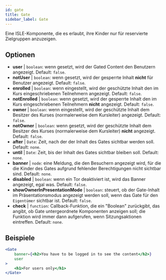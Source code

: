 ```yaml
---
id: gate 
title: Gate
sidebar_label: Gate
---
```


Eine ISLE-Komponente, die es erlaubt, ihre Kinder nur für reservierte Zielgruppen anzuzeigen.

## Optionen

* __user__ | `boolean`: wenn gesetzt, wird der Gated Content den Benutzern angezeigt. Default: `false`.
* __notUser__ | `boolean`: wenn gesetzt, wird der gesperrte Inhalt **nicht** für Benutzer angezeigt. Default: `false`.
* __enrolled__ | `boolean`: wenn eingestellt, wird der geschützte Inhalt den im Kurs eingeschriebenen Teilnehmern angezeigt. Default: `false`.
* __notEnrolled__ | `boolean`: wenn gesetzt, wird der gesperrte Inhalt den im Kurs eingeschriebenen Teilnehmern **nicht** angezeigt. Default: `false`.
* __owner__ | `boolean`: wenn eingestellt, wird der geschützte Inhalt dem Besitzer des Kurses (normalerweise dem Kursleiter) angezeigt. Default: `false`.
* __notOwner__ | `boolean`: wenn gesetzt, wird der geschützte Inhalt dem Besitzer des Kurses (normalerweise dem Kursleiter) **nicht** angezeigt. Default: `false`.
* __after__ | `Date`: Zeit, nach der der Inhalt des Gates sichtbar werden soll. Default: `none`.
* __until__ | `Date`: Zeit, bis der Inhalt des Gates sichtbar bleiben soll. Default: `none`.
* __banner__ | `node`: eine Meldung, die den Besuchern angezeigt wird, für die die Kinder des Gates aufgrund fehlender Berechtigungen nicht sichtbar sind. Default: `none`.
* __disabled__ | `boolean`: wenn ein Tor deaktiviert ist, wird das Banner angezeigt, egal was. Default: `false`.
* __showOwnerInPresentationMode__ | `boolean`: steuert, ob der Gate-Inhalt im Präsentationsmodus angezeigt werden soll, wenn das Gate für den `Eigentümer` sichtbar ist. Default: `false`.
* __check__ | `function`: Callback-Funktion, die ein "Boolean" zurückgibt, das angibt, ob Gate untergeordnete Komponenten anzeigen soll; die Funktion wird immer dann aufgerufen, wenn Sitzungsaktionen eintreffen. Default: `none`.


## Beispiele

```jsx live
<Gate 
    banner={<h2>You have to be logged in to see the content</h2>}
    user 
>
    <h1>For users only</h1>
</Gate>
``` 



